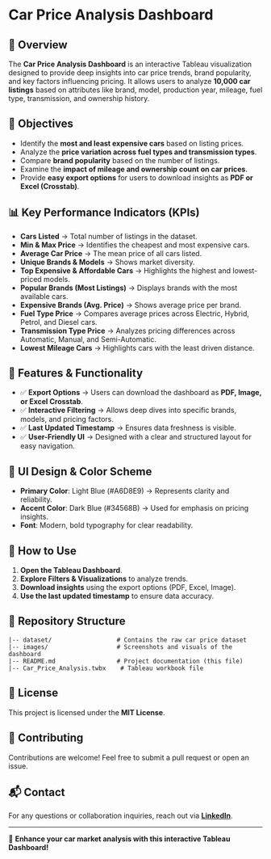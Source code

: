 # Car Price Analysis Dashboard

## 📌 Overview
The **Car Price Analysis Dashboard** is an interactive Tableau visualization designed to provide deep insights into car price trends, brand popularity, and key factors influencing pricing. It allows users to analyze **10,000 car listings** based on attributes like brand, model, production year, mileage, fuel type, transmission, and ownership history.

## 🎯 Objectives
- Identify the **most and least expensive cars** based on listing prices.
- Analyze the **price variation across fuel types and transmission types**.
- Compare **brand popularity** based on the number of listings.
- Examine the **impact of mileage and ownership count on car prices**.
- Provide **easy export options** for users to download insights as **PDF or Excel (Crosstab)**.

## 📊 Key Performance Indicators (KPIs)
- **Cars Listed** → Total number of listings in the dataset.
- **Min & Max Price** → Identifies the cheapest and most expensive cars.
- **Average Car Price** → The mean price of all cars listed.
- **Unique Brands & Models** → Shows market diversity.
- **Top Expensive & Affordable Cars** → Highlights the highest and lowest-priced models.
- **Popular Brands (Most Listings)** → Displays brands with the most available cars.
- **Expensive Brands (Avg. Price)** → Shows average price per brand.
- **Fuel Type Price** → Compares average prices across Electric, Hybrid, Petrol, and Diesel cars.
- **Transmission Type Price** → Analyzes pricing differences across Automatic, Manual, and Semi-Automatic.
- **Lowest Mileage Cars** → Highlights cars with the least driven distance.

## 📌 Features & Functionality
- ✅ **Export Options** → Users can download the dashboard as **PDF, Image, or Excel Crosstab**.
- ✅ **Interactive Filtering** → Allows deep dives into specific brands, models, and pricing factors.
- ✅ **Last Updated Timestamp** → Ensures data freshness is visible.
- ✅ **User-Friendly UI** → Designed with a clear and structured layout for easy navigation.

## 🎨 UI Design & Color Scheme
- **Primary Color**: Light Blue (#A6D8E9) → Represents clarity and reliability.
- **Accent Color**: Dark Blue (#34568B) → Used for emphasis on pricing insights.
- **Font**: Modern, bold typography for clear readability.

## 🚀 How to Use
1. **Open the Tableau Dashboard**.
2. **Explore Filters & Visualizations** to analyze trends.
3. **Download insights** using the export options (PDF, Excel, Image).
4. **Use the last updated timestamp** to ensure data accuracy.

## 📂 Repository Structure
```
|-- dataset/                  # Contains the raw car price dataset
|-- images/                   # Screenshots and visuals of the dashboard
|-- README.md                 # Project documentation (this file)
|-- Car_Price_Analysis.twbx    # Tableau workbook file
```

## 📜 License
This project is licensed under the **MIT License**.

## 🤝 Contributing
Contributions are welcome! Feel free to submit a pull request or open an issue.

## 📬 Contact
For any questions or collaboration inquiries, reach out via **[LinkedIn](https://www.linkedin.com/in/mshahzadpk/)**.

---

🚀 **Enhance your car market analysis with this interactive Tableau Dashboard!**
